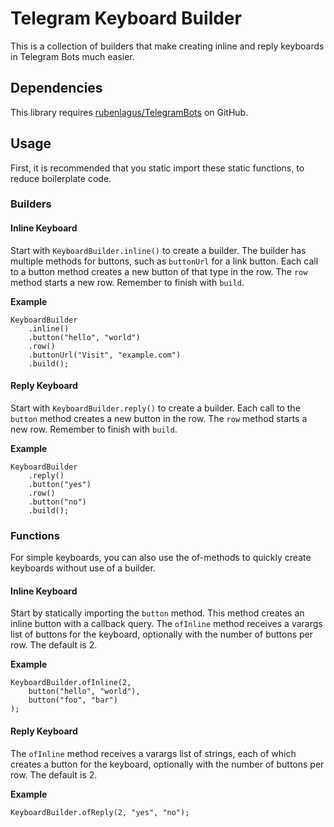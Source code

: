# Telegram Keyboard Builder
This is a collection of builders that make creating inline and reply keyboards in Telegram Bots much easier.

## Dependencies
This library requires [rubenlagus/TelegramBots](https://github.com/rubenlagus/TelegramBots) on GitHub.

## Usage
First, it is recommended that you static import these static functions, to reduce boilerplate code.

### Builders

#### Inline Keyboard
Start with `KeyboardBuilder.inline()` to create a builder.
The builder has multiple methods for buttons, such as `buttonUrl` for a link button.
Each call to a button method creates a new button of that type in the row.
The `row` method starts a new row.
Remember to finish with `build`.

**Example**
```
KeyboardBuilder
    .inline()
    .button("hello", "world")
    .row()
    .buttonUrl("Visit", "example.com")
    .build();
```

#### Reply Keyboard
Start with `KeyboardBuilder.reply()` to create a builder.
Each call to the `button` method creates a new button in the row.
The `row` method starts a new row.
Remember to finish with `build`.

**Example**
```
KeyboardBuilder
    .reply()
    .button("yes")
    .row()
    .button("no")
    .build();
```

### Functions
For simple keyboards, you can also use the of-methods to quickly create keyboards without use of a builder.

#### Inline Keyboard
Start by statically importing the `button` method.
This method creates an inline button with a callback query.
The `ofInline` method receives a varargs list of buttons for the keyboard, optionally with the number of buttons per row.
The default is 2.

**Example**
```
KeyboardBuilder.ofInline(2,
    button("hello", "world"),
    button("foo", "bar")
);
```

#### Reply Keyboard
The `ofInline` method receives a varargs list of strings, each of which creates a button for the keyboard, optionally with the number of buttons per row.
The default is 2.

**Example**
```
KeyboardBuilder.ofReply(2, "yes", "no");
```

